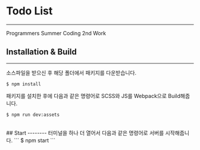 # Todo List
-----------
Programmers Summer Coding 2nd Work<br>

## Installation & Build
-----------------------
소스파일을 받으신 후 해당 폴더에서 패키지를 다운받습니다.
```
$ npm install
```
패키지를 설치한 후에 다음과 같은 명령어로 SCSS와 JS를 Webpack으로 Build해줍니다.
```
$ npm run dev:assets
```
<br>
## Start
--------
터미널을 하나 더 열어서 다음과 같은 명령어로 서버를 시작해줍니다.
```
$ npm start
```